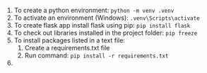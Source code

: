 1. To create a python environment: `python -m venv .venv`
2. To activate an environment (Windows): `.venv\Scripts\activate`
3. To create flask app install flask using pip: `pip install flask`
4. To check out libraries installed in the project folder: `pip freeze`
5. To install packages listed in a text file: 
   1. Create a requirements.txt file 
   2. Run command: `pip install -r requirements.txt`
6. 